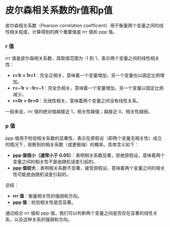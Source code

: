 # 皮尔森相关系数的r值和p值

皮尔森相关系数（Pearson correlation coefficient）用于衡量两个变量之间的线性相关程度。计算得到的两个重要值是 rrr 值和 ppp 值。

### r 值

rrr 值是皮尔森相关系数，其取值范围为 -1 到 1，表示两个变量之间的线性相关性：

- **r=1r = 1r=1**：完全正相关，意味着一个变量增加，另一个变量也以固定比例增加。
- **r=−1r = -1r=−1**：完全负相关，意味着一个变量增加，另一个变量以固定比例减少。
- **r=0r = 0r=0**：无线性相关，意味着两个变量之间没有线性关系。

一般来说，rrr 值的绝对值越接近 1，相关性越强；越接近 0，相关性越弱。

### p 值

ppp 值用于检验相关系数的显著性，表示在原假设（即两个变量无相关性）成立的情况下，观察到的相关系数（或更极端）的概率。具体含义如下：

- **ppp 值很小（通常小于 0.05）**：表明相关系数显著，拒绝原假设，意味着两个变量之间的相关性不是由随机误差引起的。
- **ppp 值较大**：表明相关系数不显著，接受原假设，意味着两个变量之间的相关性可能是由随机误差引起的。

总结：

- **rrr 值**：衡量相关性的强弱和方向。
- **ppp 值**：检验相关性是否显著。

通过结合 rrr 值和 ppp 值，我们可以判断两个变量之间是否存在显著的线性关系，以及这种关系的强弱和方向。